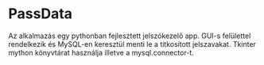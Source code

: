 # PassData
Az alkalmazás egy pythonban fejlesztett jelszókezelő app. GUI-s felülettel rendelkezik és MySQL-en keresztül menti le a titkosított jelszavakat. Tkinter mython könyvtárat használja illetve a mysql.connector-t.
